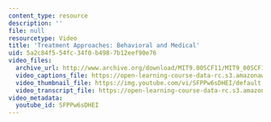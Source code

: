 ```yaml
---
content_type: resource
description: ''
file: null
resourcetype: Video
title: 'Treatment Approaches: Behavioral and Medical'
uid: 5a2c84f5-54fc-34f0-b498-7b12eef90e76
video_files:
  archive_url: http://www.archive.org/download/MIT9.00SCF11/MIT9_00SCF11_lec21_300k.mp4
  video_captions_file: https://open-learning-course-data-rc.s3.amazonaws.com/9-00sc-introduction-to-psychology-fall-2011/49ff4bd660c9515eb8e1eaa01959bb03_SFPPw6sDHEI.vtt
  video_thumbnail_file: https://img.youtube.com/vi/SFPPw6sDHEI/default.jpg
  video_transcript_file: https://open-learning-course-data-rc.s3.amazonaws.com/9-00sc-introduction-to-psychology-fall-2011/84e8f8472672a586c950f7b96f5d6886_SFPPw6sDHEI.pdf
video_metadata:
  youtube_id: SFPPw6sDHEI
---
```


